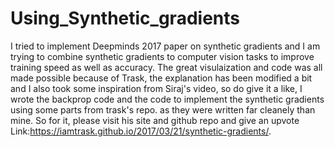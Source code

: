 # Using_Synthetic_gradients
I tried to implement Deepminds 2017 paper on synthetic gradients and I am trying to combine synthetic gradients to computer vision tasks to improve training speed as well as accuracy. The great visulaization and code was all made possible because of Trask, the explanation  has been modified a bit and I also took some inspiration from Siraj's video, so do give it a like, I wrote the backprop code and the code to implement the synthetic gradients using some parts from trask's repo. as they were written far cleanely than mine. So for it, please visit his site and github repo and give an upvote
Link:https://iamtrask.github.io/2017/03/21/synthetic-gradients/.
